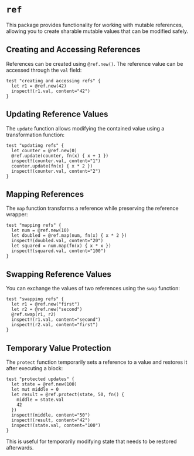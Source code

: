# `ref`

This package provides functionality for working with mutable references, allowing you to create sharable mutable values that can be modified safely.

## Creating and Accessing References

References can be created using `@ref.new()`. The reference value can be accessed through the `val` field:

```moonbit
test "creating and accessing refs" {
  let r1 = @ref.new(42)
  inspect!(r1.val, content="42")
}
```

## Updating Reference Values

The `update` function allows modifying the contained value using a transformation function:

```moonbit
test "updating refs" {
  let counter = @ref.new(0)
  @ref.update(counter, fn(x) { x + 1 })
  inspect!(counter.val, content="1")
  counter.update(fn(x) { x * 2 })
  inspect!(counter.val, content="2")
}
```

## Mapping References

The `map` function transforms a reference while preserving the reference wrapper:

```moonbit
test "mapping refs" {
  let num = @ref.new(10)
  let doubled = @ref.map(num, fn(x) { x * 2 })
  inspect!(doubled.val, content="20")
  let squared = num.map(fn(x) { x * x })
  inspect!(squared.val, content="100")
}
```

## Swapping Reference Values

You can exchange the values of two references using the `swap` function:

```moonbit
test "swapping refs" {
  let r1 = @ref.new("first")
  let r2 = @ref.new("second")
  @ref.swap(r1, r2)
  inspect!(r1.val, content="second")
  inspect!(r2.val, content="first")
}
```

## Temporary Value Protection

The `protect` function temporarily sets a reference to a value and restores it after executing a block:

```moonbit
test "protected updates" {
  let state = @ref.new(100)
  let mut middle = 0
  let result = @ref.protect(state, 50, fn() {
    middle = state.val
    42
  })
  inspect!(middle, content="50")
  inspect!(result, content="42")
  inspect!(state.val, content="100")
}
```

This is useful for temporarily modifying state that needs to be restored afterwards.
